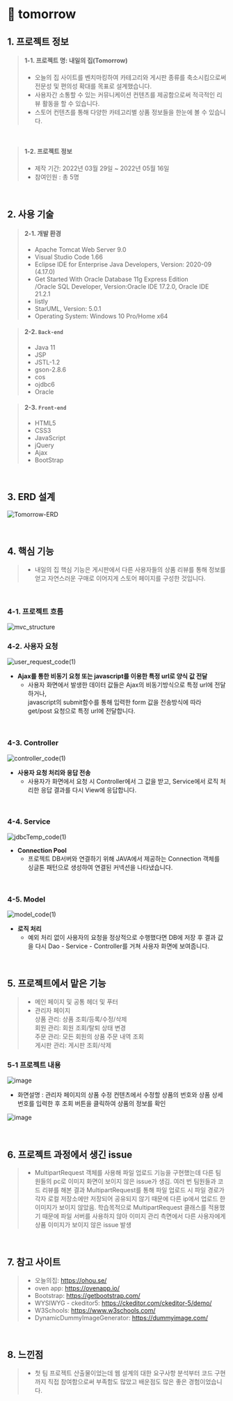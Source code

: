 # :pushpin: tomorrow
## 1. 프로젝트 정보
>#### 1-1. 프로젝트 명: 내일의 집(Tomorrow)
>- 오늘의 집 사이트를 벤치마킹하여 카테고리와 게시판 종류를 축소시킴으로써 전문성 및 편의성 확대를 목표로 설계했습니다.   
>- 사용자간 소통할 수 있는 커뮤니케이션 컨텐츠를 제공함으로써 적극적인 리뷰 활동을 할 수 있습니다.   
>- 스토어 컨텐츠를 통해 다양한 카테고리별 상품 정보들을 한눈에 볼 수 있습니다.   

</br>

>#### 1-2. 프로젝트 정보     
>- 제작 기간: 2022년 03월 29일 ~ 2022년 05월 16일    
>- 참여인원 : 총 5명

</br>

## 2. 사용 기술
>#### 2-1. 개발 환경   
 >- Apache Tomcat Web Server 9.0   
 >- Visual Studio Code 1.66   
 >- Eclipse IDE for Enterprise Java Developers, Version: 2020-09 (4.17.0)    
 >- Get Started With Oracle Database 11g Express Edition   
  /Oracle SQL Developer, Version:Oracle IDE 17.2.0, Oracle IDE 21.2.1    
 >- listly  
 >- StarUML, Version: 5.0.1   
 >- Operating System: Windows 10 Pro/Home x64
 
>#### 2-2. `Back-end`
  >- Java 11
  >- JSP
  >- JSTL-1.2
  >- gson-2.8.6
  >- cos
  >- ojdbc6
  >- Oracle
  
>#### 2-3. `Front-end`
  >- HTML5
  >- CSS3
  >- JavaScript
  >- jQuery
  >- Ajax
  >- BootStrap

</br>

## 3. ERD 설계
![Tomorrow-ERD](https://user-images.githubusercontent.com/98321110/194283481-271d56cb-414c-4dfb-8e9f-7a7a6b8f7a6c.png)

</br>

## 4. 핵심 기능
>- 내일의 집 핵심 기능은 게시판에서 다른 사용자들의 상품 리뷰를 통해 
  정보를 얻고 자연스러운 구매로 이어지게 스토어 페이지를 구성한 것입니다.

</br>

### 4-1. 프로젝트 흐름
![mvc_structure](https://user-images.githubusercontent.com/98321110/194736019-87effc58-9d15-454c-a86b-33e8afa7b331.PNG)
<br>

### 4-2. 사용자 요청
![user_request_code(1)](https://user-images.githubusercontent.com/98321110/194801075-0e54eeb5-b1b5-4230-bc9c-556a19261928.PNG)   
- **Ajax를 통한 비동기 요청 또는 javascript를 이용한 특정 url로 양식 값 전달**   
   - 사용자 화면에서 발생한 데이터 값들은 Ajax의 비동기방식으로 특정 url에 전달하거나,    
 javascript의 submit함수를 통해 입력한 form 값을 전송방식에 따라 get/post 요청으로 특정 url에 전달합니다.

</br>

### 4-3. Controller  
![controller_code(1)](https://user-images.githubusercontent.com/98321110/194801098-7b2241e5-2b5e-4232-acde-13bba7168b0d.PNG)   
- **사용자 요청 처리와 응답 전송**
  - 사용자가 화면에서 요청 시 Controller에서 그 값을 받고, Service에서 로직 처리한 응답 결과를 다시 View에 응답합니다.
</br>

### 4-4. Service
![jdbcTemp_code(1)](https://user-images.githubusercontent.com/98321110/194803035-254d35c2-6412-4fd9-a779-382712b38abf.PNG)
- **Connection Pool**
  - 프로젝트 DB서버와 연결하기 위해 JAVA에서 제공하는 Connection 객체를 싱글톤 패턴으로 생성하여 연결된 커넥션을 나타냈습니다.
</br>

### 4-5. Model
![model_code(1)](https://user-images.githubusercontent.com/98321110/194801138-b1df0362-6a67-4af4-bf1a-510f68d4b3a6.PNG)   
- **로직 처리**
  - 예외 처리 없이 사용자의 요청을 정상적으로 수행했다면 DB에 저장 후 결과 값을 다시 Dao - Service - Controller를 거쳐 사용자 화면에 보여줍니다.
</br>

## 5. 프로젝트에서 맡은 기능
>- 메인 페이지 및 공통 헤더 및 푸터
>- 관리자 페이지  
  >상품 관리: 상품 조회/등록/수정/삭제   
  >회원 관리: 회원 조회/탈퇴 상태 변경   
  >주문 관리: 모든 회원의 상품 주문 내역 조회   
  >게시판 관리: 게시판 조회/삭제    

 ### 5-1 프로젝트 내용
 ![image](https://user-images.githubusercontent.com/98321110/194977471-299f24ae-5d77-4f2b-bd73-16cdfc506bb2.png)   
 - 화면설명 : 관리자 페이지의 상품 수정 컨텐츠에서 수정할 상품의 번호와 상품 상세 번호를 입력한 후 조회 버튼을 클릭하여 상품의 정보를 확인   
 
 ![image](https://user-images.githubusercontent.com/98321110/194978604-50ddd0c2-1d54-45fc-9684-6a3d79bd6278.png)


</br>

## 6. 프로젝트 과정에서 생긴 issue
>- MultipartRequest 객체를 사용해 파일 업로드 기능을 구현했는데 다른 팀원들의 pc로 이미지 화면이 보이지 않은 issue가 생김. 여러 번 팀원들과 코드 리뷰를 해본 결과 MultipartRequest를 통해 파일 업로드 시 파일 경로가 각자 로컬 저장소에만 저장되어 공유되지 않기 때문에 다른 ip에서 업로드 한 이미지가 보이지 않았음. 학습목적으로 MultipartRequest 클래스를 적용했기 때문에 파일 서버를 사용하지 않아 이미지 관리 측면에서 다른 사용자에게 상품 이미지가 보이지 않은 issue 발생
</br>

## 7. 참고 사이트
> - 오늘의집: https://ohou.se/
> - oven app: https://ovenapp.io/
> - Bootstrap: https://getbootstrap.com/
> - WYSIWYG - ckeditor5: https://ckeditor.com/ckeditor-5/demo/
> - W3Schools: https://www.w3schools.com/
> - DynamicDummyImageGenerator: https://dummyimage.com/

</br>

## 8. 느낀점
>- 첫 팀 프로젝트 산출물이었는데 웹 설계의 대한 요구사항 분석부터 코드 구현까지 직접 참여함으로써 부족함도 많았고 배운점도 많은 좋은 경험이었습니다.

